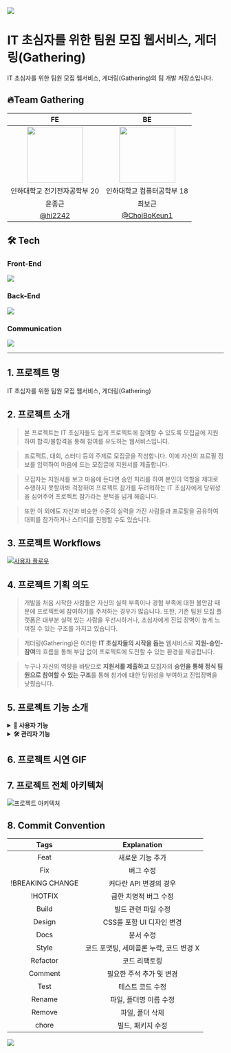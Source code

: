 <img src="https://capsule-render.vercel.app/api?type=waving&color=BDBDC8&height=150&section=header" />

# IT 초심자를 위한 팀원 모집 웹서비스, 게더링(Gathering)
IT 초심자를 위한 팀원 모집 웹서비스, 게더링(Gathering)의 팀 개발 저장소입니다.

## 🔥Team Gathering

|                                        FE                                        |                                        BE                                        |
| :------------------------------------------------------------------------------: | :------------------------------------------------------------------------------: |
| <img width="130px" src="https://avatars.githubusercontent.com/hi2242" /> | <img width="130px" src="https://avatars.githubusercontent.com/ChoiBoKeun1" /> |
| 인하대학교 전기전자공학부 20| 인하대학교 컴퓨터공학부 18|
|                                      윤종근                                      |                                      최보근                                      |
|                  [@hi2242](https://github.com/hi2242)                            |                 [@ChoiBoKeun1](https://github.com/ChoiBoKeun1)                   |

## 🛠️ Tech
### Front-End
<img src="https://skillicons.dev/icons?i=ts,react,nodejs,vite,tailwind,npm&perline="/>

### Back-End
<img src="https://skillicons.dev/icons?i=java,spring,mysql,redis,aws,githubactions,docker,nginx&perline="/>

### Communication
<img src="https://skillicons.dev/icons?i=notion,figma&perline="/>

-----

## 1. 프로젝트 명
IT 초심자를 위한 팀원 모집 웹서비스, 게더링(Gathering)

<!--![image](https://github.com/hi2242/사진링크)-->

## 2. 프로젝트 소개
> 본 프로젝트는 IT 초심자들도 쉽게 프로젝트에 참여할 수 있도록 모집글에 지원하여 합격/불합격을 통해 참여를 유도하는 웹서비스입니다.

> 프로젝트, 대회, 스터디 등의 주제로 모집글을 작성합니다. 이에 자신의 프로필 정보를 입력하여 마음에 드는 모집글에 지원서를 제출합니다.

> 모집자는 지원서를 보고 마음에 든다면 승인 처리를 하여 본인이 역할을 제대로 수행하지 못할까봐 걱정하여 프로젝트 참가를 두려워하는 IT 초심자에게 당위성을 심어주어 프로젝트 참가라는 문턱을 넘게 해줍니다.

> 또한 이 외에도 자신과 비슷한 수준의 실력을 가진 사람들과 프로필을 공유하여 대회를 참가하거나 스터디를 진행할 수도 있습니다.

## 3. 프로젝트 Workflows
[![사용자 플로우](https://mermaid.ink/img/pako:eNqVlm9v20Qcx9_K6aZJIMXFzh878SSkNImfUU1qnqyEB1f7kpg6tjnbrNBVykQmbWUSQ3Ro2pqplQoF1AcpbCJIvKL48h44-2I7DgkbeZSTf5_v7983Fx9B3TEwVGHXcu7rfUR80G52bMA-t28DenI5_2ZIx38Dev6cjl_wB7qFPK-JuwC5rmXqyPZB17Qs9VZL1BStXvB84hxg9ZYoKjV5e3EU7puG31eL7mFBdyyHRI_LzbJ4Z0WTYJ0Epo_JQlPTtFJLTDVbmtwQxY2aLbkiif_SRMbAtBO9UquiVVI9uS5t1-ob9cp1qVxtrOr1sI0JspKuGy1NkzJFUWlWV7qW3EOmkY51_vIpffVsNhnS149AOPkOhBdnsz-ndDzlIfUPPu0itYuEwMNEcK3AyyGffaiqalKDIHwMtpN4bH-JLcfFgI7fhL-eRotLpZcpnmY7hhtHnPXMni2YtoAsP4OOV5lmkqpnOfsYzN5ez6bD9Um4-lLb4W-_0Kvv6etnYH76lCH05YQ_a8Sh7UR6n5i4qyMPZ0Ssm1kjCr8rJfGmIeiIGEx1xFTnz0cg_OEmvBjnIZ6qzVnH8xOaLRHzpuNkcTtr8Ji7l4M8jIjeB_RqyFZDR2eAXkzYntZxxQTU-1g_ELwvAkRwQrKB0JO_2PQ-mt1M6PnjdXXfK0ZCD3jcA9AuJYKWaR8A-uJyfvoYhFcP5w-vweyPt_TsfE0Z7XRkLnE-x7ovGCbqETRYjI6ej-cnU1bWaP7jk_-ogpfJqiguG9UD4beX4U_Tpbb4SFeVsuslDVxriN1l9Sw4lsuunnifxffyQgrxLLs8SzqUxT4zHyztM59vN9e4oJtEt3DO30n2zRLpBl3kxr9yZOPl3HG7a8su5ayw855WyKff-d9WWF9FYoWd4uoUuRfe1VDqhdmbYfjz9UYv7OUG7vVNbBkZw1WjW54ze5yR8vbkd-iC2oCkbew77EqIrtHfL9kg6OgmN5hlGhZgj5gGVH0S4AIcYDJA0REeRcod6PfxAHegyr4auIsCy-_Ajn3MMBfZe44zSEjiBL1-cghcA_m4yZeSRmDbwKThBLYPVUmslGMNqB7BQ6jK1S25VimLVVlSlFpNrBTgV1AVyvKWJMuKVK2KSvSHfFyAX8dJpS2pVqvKilKslJRiSSozABum75BP-CtB_GZw_A8gvkK2?type=png)](https://mermaid.live/edit#pako:eNqVlm9v20Qcx9_K6aZJIMXFzh878SSkNImfUU1qnqyEB1f7kpg6tjnbrNBVykQmbWUSQ3Ro2pqplQoF1AcpbCJIvKL48h44-2I7DgkbeZSTf5_v7983Fx9B3TEwVGHXcu7rfUR80G52bMA-t28DenI5_2ZIx38Dev6cjl_wB7qFPK-JuwC5rmXqyPZB17Qs9VZL1BStXvB84hxg9ZYoKjV5e3EU7puG31eL7mFBdyyHRI_LzbJ4Z0WTYJ0Epo_JQlPTtFJLTDVbmtwQxY2aLbkiif_SRMbAtBO9UquiVVI9uS5t1-ob9cp1qVxtrOr1sI0JspKuGy1NkzJFUWlWV7qW3EOmkY51_vIpffVsNhnS149AOPkOhBdnsz-ndDzlIfUPPu0itYuEwMNEcK3AyyGffaiqalKDIHwMtpN4bH-JLcfFgI7fhL-eRotLpZcpnmY7hhtHnPXMni2YtoAsP4OOV5lmkqpnOfsYzN5ez6bD9Um4-lLb4W-_0Kvv6etnYH76lCH05YQ_a8Sh7UR6n5i4qyMPZ0Ssm1kjCr8rJfGmIeiIGEx1xFTnz0cg_OEmvBjnIZ6qzVnH8xOaLRHzpuNkcTtr8Ji7l4M8jIjeB_RqyFZDR2eAXkzYntZxxQTU-1g_ELwvAkRwQrKB0JO_2PQ-mt1M6PnjdXXfK0ZCD3jcA9AuJYKWaR8A-uJyfvoYhFcP5w-vweyPt_TsfE0Z7XRkLnE-x7ovGCbqETRYjI6ej-cnU1bWaP7jk_-ogpfJqiguG9UD4beX4U_Tpbb4SFeVsuslDVxriN1l9Sw4lsuunnifxffyQgrxLLs8SzqUxT4zHyztM59vN9e4oJtEt3DO30n2zRLpBl3kxr9yZOPl3HG7a8su5ayw855WyKff-d9WWF9FYoWd4uoUuRfe1VDqhdmbYfjz9UYv7OUG7vVNbBkZw1WjW54ze5yR8vbkd-iC2oCkbew77EqIrtHfL9kg6OgmN5hlGhZgj5gGVH0S4AIcYDJA0REeRcod6PfxAHegyr4auIsCy-_Ajn3MMBfZe44zSEjiBL1-cghcA_m4yZeSRmDbwKThBLYPVUmslGMNqB7BQ6jK1S25VimLVVlSlFpNrBTgV1AVyvKWJMuKVK2KSvSHfFyAX8dJpS2pVqvKilKslJRiSSozABum75BP-CtB_GZw_A8gvkK2)

## 4. 프로젝트 기획 의도
<!--![image](https://github.com/hi2242/사진링크)-->
> 개발을 처음 시작한 사람들은 자신의 실력 부족이나 경험 부족에 대한 불안감 때문에 프로젝트에 참여하기를 주저하는 경우가 많습니다. 또한, 기존 팀원 모집 플랫폼은 대부분 실력 있는 사람을 우선시하거나, 초심자에게 진입 장벽이 높게 느껴질 수 있는 구조를 가지고 있습니다.

> 게더링(Gathering)은 이러한 **IT 초심자들의 시작을 돕는** 웹서비스로 **지원-승인-참여**의 흐름을 통해 부담 없이 프로젝트에 도전할 수 있는 환경을 제공합니다.

> 누구나 자신의 역량을 바탕으로 **지원서를 제출하고** 모집자의 **승인을 통해 정식 팀원으로 참여할 수 있는 구조**를 통해 참가에 대한 당위성을 부여하고 진입장벽을 낮췄습니다.

## 5. 프로젝트 기능 소개
<!--![image](https://github.com/hi2242/사진링크)-->

<!--![image](https://github.com/hi2242/사진링크)-->

<!--![image](https://github.com/hi2242/사진링크)-->

<!--![image](https://github.com/hi2242/사진링크)-->

<!--![image](https://github.com/hi2242/사진링크)-->
<details>
<summary><strong>👥 사용자 기능</strong></summary>
  
### 🔹 공통 기능
- 회원가입: 이메일과 비밀번호를 통해 계정을 생성하고 서비스에 가입  
- 구글 소셜 로그인: 구글 계정을 통해 간편하게 로그인 및 회원가입  
- 프로필 등록: 이름, 전공, 포트폴리오, 활동 이력 등 개인 정보를 작성하여 저장  
- 모집/지원 현황 조회: 내가 작성한 모집글의 지원자 현황 또는 내가 지원한 모집글의 결과를 확인  
- 프로필 방문: 다른 사용자의 프로필을 방문하여 이력 및 활동 내역 열람

---

### 🔹 모집자 기능
- 모집글 등록: 프로젝트, 대회, 스터디 등 주제를 설정하여 팀원 모집글 작성  
- 지원서 확인: 각 지원자의 프로필과 제출한 지원서를 확인  
- 승인/거절 처리: 승인된 사용자만 팀에 참여 가능하도록 제어  
- 지원/마감 알림: 메일을 통해 지원서가 접수되거나 마감이 되면 알림 메일 발송    
- 모집 마감: 일정 수 이상 팀원이 구성되면 직접 모집 종료 가능  

---

### 🔹 지원자 기능
- 모집글 탐색: 관심 있는 모집글을 목록 혹은 필터링을 통해 확인  
- 지원서 작성: 각 모집글에 맞춰 개별적으로 지원서 작성 및 제출
- 결과 알림: 메일을 통해 모집자의 승인/거절 여부에 대한 알림 메일 발송  
- 결과 확인: 모집자의 승인 여부에 따라 사이트에서 카카오톡 오픈채팅 링크 확인  

</details>

<details>
<summary><strong>🛠 관리자 기능</strong></summary>

### 🔹 관리자 기능
- 유저 수 확인: 전체 회원 수를 확인하고 사용자 증가 현황 파악  
- 게시글 숨김: 부적절하거나 신고된 모집글을 숨겨 사용자에게 비노출 처리  
- 멤버 <-> 관리자 역할 전환: 특정 사용자에게 관리자 권한을 부여하거나 해제  
- 멤버 ID 조회: 사용자의 고유 식별자(ID)를 조회하여 관리 용도로 활용

</details>

## 6. 프로젝트 시연 GIF

<!--(GIF 링크)-->

## 7. 프로젝트 전체 아키텍쳐
![프로젝트 아키텍처](https://github.com/user-attachments/assets/6beeb8f5-8525-46cc-8247-fc3a3afc29d0)

## 8. Commit Convention

|       Tags       |               Explanation               |
| :--------------: | :-------------------------------------: |
|       Feat       |            새로운 기능 추가             |
|       Fix        |                버그 수정                |
| !BREAKING CHANGE |         커다란 API 변경의 경우          |
|     !HOTFIX      |          급한 치명적 버그 수정          |
|      Build       |           빌드 관련 파일 수정           |
|      Design      |        CSS를 포함 UI 디자인 변경        |
|       Docs       |                문서 수정                |
|      Style       | 코드 포맷팅, 세미콜론 누락, 코드 변경 X |
|     Refactor     |              코드 리팩토링              |
|     Comment      |        필요한 주석 추가 및 변경         |
|       Test       |            테스트 코드 수정             |
|      Rename      |         파일, 폴더명 이름 수정          |
|      Remove      |             파일, 폴더 삭제             |
|      chore       |            빌드, 패키지 수정            |
<img src="https://capsule-render.vercel.app/api?type=waving&color=BDBDC8&height=150&section=footer" />
